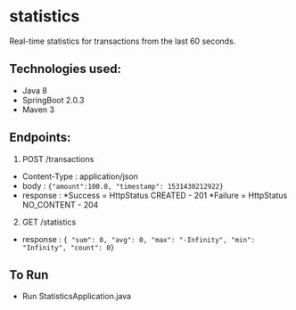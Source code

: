 # statistics
Real-time statistics for transactions from the last 60 seconds.

## Technologies used:
* Java 8
* SpringBoot 2.0.3
* Maven 3

## Endpoints:
1. POST /transactions
- Content-Type : application/json
- body : ```{"amount":100.0, "timestamp": 1531430212922}```
- response :
	*Success = HttpStatus CREATED - 201
	*Failure = HttpStatus NO_CONTENT - 204

2. GET /statistics
- response : ```{ "sum": 0, "avg": 0, "max": "-Infinity", "min": "Infinity", "count": 0}``` 

## To Run
- Run StatisticsApplication.java
